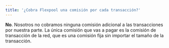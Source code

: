 ```yaml
---
title: '¿Cobra Flexpool una comisión por cada transacción?'
---
```


**No**. Nosotros no cobramos ninguna comisión adicional a las transacciones por nuestra parte. La única comisión que vas a pagar es la comisión de transacción de la red, que es una comisión fija sin importar el tamaño de la transacción.
